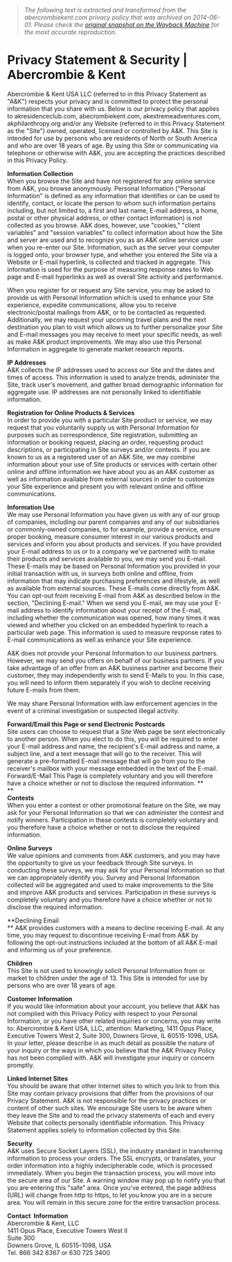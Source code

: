> *The following text is extracted and transformed from the abercrombiekent.com privacy policy that was archived on 2014-06-01. Please check the [original snapshot on the Wayback Machine](https://web.archive.org/web/20140601082034id_/http%3A//www.abercrombiekent.com/legal/privacy_statement_and_security.cfm) for the most accurate reproduction.*

# Privacy Statement & Security | Abercrombie & Kent

Abercrombie & Kent USA LLC (referred to in this Privacy Statement as "A&K") respects your privacy and is committed to protect the personal information that you share with us. Below is our privacy policy that applies to akresidenceclub.com, abecrombiekent.com, akextremeadventures.com, akphilanthropy.org and/or any Website (referred to in this Privacy Statement as the "Site") owned, operated, licensed or controlled by A&K. This Site is intended for use by persons who are residents of North or South America and who are over 18 years of age. By using this Site or communicating via telephone or otherwise with A&K, you are accepting the practices described in this Privacy Policy.

**Information Collection**  
When you browse the Site and have not registered for any online service from A&K, you browse anonymously. Personal Information ("Personal Information" is defined as any information that identifies or can be used to identify, contact, or locate the person to whom such information pertains including, but not limited to, a first and last name, E-mail address, a home, postal or other physical address, or other contact information) is not collected as you browse. A&K does, however, use "cookies," "client variables" and "session variables" to collect information about how the Site and server are used and to recognize you as an A&K online service user when you re-enter our Site. Information, such as the server your computer is logged onto, your browser type, and whether you entered the Site via a Website or E-mail hyperlink, is collected and tracked in aggregate. This information is used for the purpose of measuring response rates to Web page and E-mail hyperlinks as well as overall Site activity and performance.

When you register for or request any Site service, you may be asked to provide us with Personal Information which is used to enhance your Site experience, expedite communications, allow you to receive electronic/postal mailings from A&K, or to be contacted as requested. Additionally, we may request your upcoming travel plans and the next destination you plan to visit which allows us to further personalize your Site and E-mail messages you may receive to meet your specific needs, as well as make A&K product improvements. We may also use this Personal Information in aggregate to generate market research reports.

**IP Addresses**  
A&K collects the IP addresses used to access our Site and the dates and times of access. This information is used to analyze trends, administer the Site, track user's movement, and gather broad demographic information for aggregate use. IP addresses are not personally linked to identifiable information.

**Registration for Online Products & Services**  
In order to provide you with a particular Site product or service, we may request that you voluntarily supply us with Personal Information for purposes such as correspondence, Site registration, submitting an information or booking request, placing an order, requesting product descriptions, or participating in Site surveys and/or contests. If you are known to us as a registered user of an A&K Site, we may combine information about your use of Site products or services with certain other online and offline information we have about you as an A&K customer as well as information available from external sources in order to customize your Site experience and present you with relevant online and offline communications.

**Information Use**  
We may use Personal Information you have given us with any of our group of companies, including our parent companies and any of our subsidiaries or commonly-owned companies, to for example, provide a service, ensure proper booking, measure consumer interest in our various products and services and inform you about products and services. If you have provided your E-mail address to us or to a company we've partnered with to make their products and services available to you, we may send you E-mail. These E-mails may be based on Personal Information you provided in your initial transaction with us, in surveys both online and offline, from information that may indicate purchasing preferences and lifestyle, as well as available from external sources. These E-mails come directly from A&K. You can opt-out from receiving E-mail from A&K as described below in the section, "Declining E-mail." When we send you E-mail, we may use your E-mail address to identify information about your receipt of the E-mail, including whether the communication was opened, how many times it was viewed and whether you clicked on an embedded hyperlink to reach a particular web page. This information is used to measure response rates to E-mail communications as well as enhance your Site experience.

A&K does not provide your Personal Information to our business partners. However, we may send you offers on behalf of our business partners. If you take advantage of an offer from an A&K business partner and become their customer, they may independently wish to send E-Mails to you. In this case, you will need to inform them separately if you wish to decline receiving future E-mails from them.

We may share Personal Information with law enforcement agencies in the event of a criminal investigation or suspected illegal activity.

**Forward/Email this Page or send Electronic Postcards**  
Site users can choose to request that a Site Web page be sent electronically to another person. When you elect to do this, you will be required to enter your E-mail address and name, the recipient's E-mail address and name, a subject line, and a text message that will go to the receiver. This will generate a pre-formatted E-mail message that will go from you to the receiver's mailbox with your message embedded in the text of the E-mail. Forward/E-Mail This Page is completely voluntary and you will therefore have a choice whether or not to disclose the required information. **  
**  
**Contests**  
When you enter a contest or other promotional feature on the Site, we may ask for your Personal Information so that we can administer the contest and notify winners. Participation in these contests is completely voluntary and you therefore have a choice whether or not to disclose the required information.

**Online Surveys**  
We value opinions and comments from A&K customers, and you may have the opportunity to give us your feedback through Site surveys. In conducting these surveys, we may ask for your Personal Information so that we can appropriately identify you. Survey and Personal Information collected will be aggregated and used to make improvements to the Site and improve A&K products and services. Participation in these surveys is completely voluntary and you therefore have a choice whether or not to disclose the required information.

**Declining Email  
** A&K provides customers with a means to decline receiving E-mail. At any time, you may request to discontinue receiving E-mail from A&K by following the opt-out instructions included at the bottom of all A&K E-mail and informing us of your preference.

**Children**  
This Site is not used to knowingly solicit Personal Information from or market to children under the age of 13. This Site is intended for use by persons who are over 18 years of age.

**Customer Information**  
If you would like information about your account, you believe that A&K has not complied with this Privacy Policy with respect to your Personal Information, or you have other related inquiries or concerns, you may write to: Abercrombie & Kent USA, LLC, attention: Marketing, 1411 Opus Place, Executive Towers West 2, Suite 300, Downers Grove, IL 60515-1098, USA. In your letter, please describe in as much detail as possible the nature of your inquiry or the ways in which you believe that the A&K Privacy Policy has not been complied with. A&K will investigate your inquiry or concern promptly.

**Linked Internet Sites**  
You should be aware that other Internet sites to which you link to from this Site may contain privacy provisions that differ from the provisions of our Privacy Statement. A&K is not responsible for the privacy practices or content of other such sites. We encourage Site users to be aware when they leave the Site and to read the privacy statements of each and every Website that collects personally identifiable information. This Privacy Statement applies solely to information collected by this Site.

**Security**  
A&K uses Secure Socket Layers (SSL), the industry standard in transferring information to process your orders. The SSL encrypts, or translates, your order information into a highly indecipherable code, which is processed immediately. When you begin the transaction process, you will move into the secure area of our Site. A warning window may pop up to notify you that you are entering this "safe" area. Once you've entered, the page address (URL) will change from http to https, to let you know you are in a secure area. You will remain in this secure zone for the entire transaction process.

**Contact  Information**  
Abercrombie & Kent, LLC  
1411 Opus Place, Executive Towers West II  
Suite 300  
Downers Grove, IL 60515-1098, USA  
Tel. 866 342 8367 or 630 725 3400
